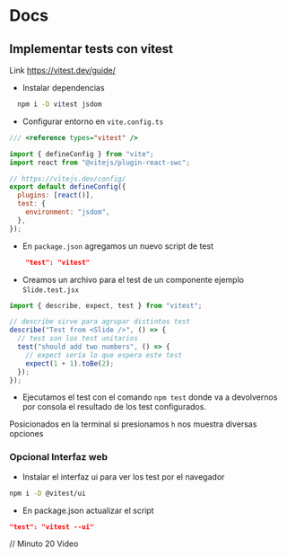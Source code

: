 # Docs

## Implementar tests con vitest

Link https://vitest.dev/guide/

- Instalar dependencias

```bash
  npm i -D vitest jsdom
```

- Configurar entorno en `vite.config.ts`

```jsx
/// <reference types="vitest" />

import { defineConfig } from "vite";
import react from "@vitejs/plugin-react-swc";

// https://vitejs.dev/config/
export default defineConfig({
  plugins: [react()],
  test: {
    environment: "jsdom",
  },
});
```

- En `package.json` agregamos un nuevo script de test

```json
    "test": "vitest"
```

- Creamos un archivo para el test de un componente ejemplo `Slide.test.jsx`

```jsx
import { describe, expect, test } from "vitest";

// describe sirve para agrupar distintos test
describe("Test from <Slide />", () => {
  // test son los test unitarios
  test("should add two numbers", () => {
    // expect sería lo que espera este test
    expect(1 + 1).toBe(2);
  });
});
```

- Ejecutamos el test con el comando `npm test` donde va a devolvernos por consola el resultado de los test configurados.

Posicionados en la terminal si presionamos `h` nos muestra diversas opciones

### Opcional Interfaz web

- Instalar el interfaz ui para ver los test por el navegador

```bash
npm i -D @vitest/ui
```

- En package.json actualizar el script

```json
"test": "vitest --ui"
```

// Minuto 20 Video
